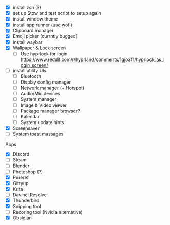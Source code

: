 -[x] install zsh (?)
-[x] set up Stow and test script to setup again
-[x] install window theme
-[x] install app runner (use wofi)
-[x] Clipboard manager
-[x] Emoji picker (currntly bugged)
-[x] install waybar
-[x] Wallpaper & Lock screen
    -[ ] Use hyprlock for login https://www.reddit.com/r/hyprland/comments/1gjo3f1/hyprlock_as_login_screen/
-[ ] install utility UIs
    -[ ] Bluetooth
    -[ ] Display config manager
    -[ ] Network manager (+ Hotspot)
    -[ ] Audio/Mic devices
    -[ ] System manager
    -[ ] Image & Video viewer
    -[ ] Package manager browser?
    -[ ] Kalendar
    -[ ] System update hints
-[x] Screensaver
-[ ] System toast massages

Apps
-[x] Discord
-[ ] Steam
-[ ] Blender
-[ ] Photoshop (?)
-[x] Pureref
-[x] Gittyup
-[x] Krita
-[ ] Davinci Resolve
-[x] Thunderbird
-[x] Snipping tool
-[ ] Recoring tool (Nvidia alternative)
-[x] Obsidian